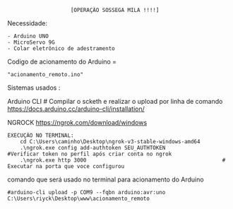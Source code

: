                         [OPERAÇÃO SOSSEGA MILA !!!!]


Necessidade:

    - Arduino UNO
    - MicroServo 9G
    - Colar eletrônico de adestramento


Codigo de acionamento do Arduino = 
    
    "acionamento_remoto.ino"







Sistemas usados :

Arduino CLI         # Compilar o scketh e realizar o upload por linha de comando 
    https://docs.arduino.cc/arduino-cli/installation/

NGROCK
    https://ngrok.com/download/windows

    EXECUÇÃO NO TERMINAL:
        cd C:\Users\caminho\Desktop\ngrok-v3-stable-windows-amd64
        .\ngrok.exe config add-authtoken SEU_AUTHTOKEN                  #Verificar token no perfil após criar conta no ngrok
        .\ngrok.exe http 3000                                           # Executar na porta que voce configurou

        

comando que será usado no terminal para acionamento do Arduino

    #arduino-cli upload -p COM9 --fqbn arduino:avr:uno C:\Users\riyck\Desktop\www\acionamento_remoto